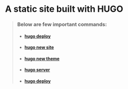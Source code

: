 # A static site built with HUGO

>### Below are few important commands:
> - #### [hugo deploy](https://gohugo.io/commands/hugo_deploy/)
> - #### [hugo new site](https://gohugo.io/commands/hugo_new_site/)
> - #### [hugo new theme](https://gohugo.io/commands/hugo_new_theme/)
> - #### [hugo server](https://gohugo.io/commands/hugo_server/)
> - #### [hugo deploy](https://gohugo.io/commands/hugo_deploy/)
